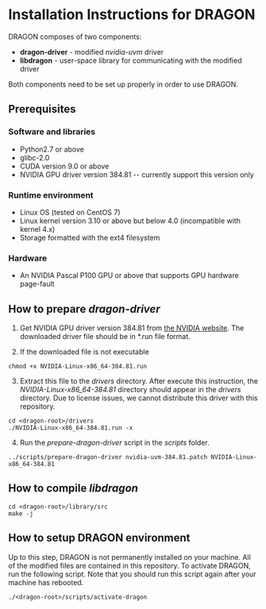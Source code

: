 # Installation Instructions for DRAGON

DRAGON composes of two components:
* **dragon-driver** - modified *nvidia-uvm* driver
* **libdragon** - user-space library for communicating with the modified driver

Both components need to be set up properly in order to use DRAGON.

## Prerequisites

### Software and libraries

* Python2.7 or above
* glibc-2.0
* CUDA version 9.0 or above
* NVIDIA GPU driver version 384.81 -- currently support this version only

### Runtime environment

* Linux OS (tested on CentOS 7)
* Linux kernel version 3.10 or above but below 4.0 (incompatible with kernel 4.x)
* Storage formatted with the ext4 filesystem

### Hardware

* An NVIDIA Pascal P100 GPU or above that supports GPU hardware page-fault

## How to prepare *dragon-driver*

1. Get NVIDIA GPU driver version 384.81 from [the NVIDIA
website](https://www.nvidia.com/drivers/beta). The downloaded driver file should
be in \*.run file format.

2. If the downloaded file is not executable
```
chmod +x NVIDIA-Linux-x86_64-384.81.run
```

3. Extract this file to the *drivers* directory.  After execute this
instruction, the *NVIDIA-Linux-x86_64-384.81* directory should appear in the
*drivers* directory.  Due to license issues, we cannot distribute this driver
with this repository.
```
cd <dragon-root>/drivers
./NVIDIA-Linux-x86_64-384.81.run -x
```

4. Run the *prepare-dragon-driver* script in the *scripts* folder.
```
../scripts/prepare-dragon-driver nvidia-uvm-384.81.patch NVIDIA-Linux-x86_64-384.81
```

## How to compile *libdragon*

```
cd <dragon-root>/library/src
make -j
```

## How to setup DRAGON environment

Up to this step, DRAGON is not permanently installed on your machine. All of the
modified files are contained in this repository. To activate DRAGON, run the
following script. Note that you should run this script again after your machine
has rebooted.
```
./<dragon-root>/scripts/activate-dragon
```
